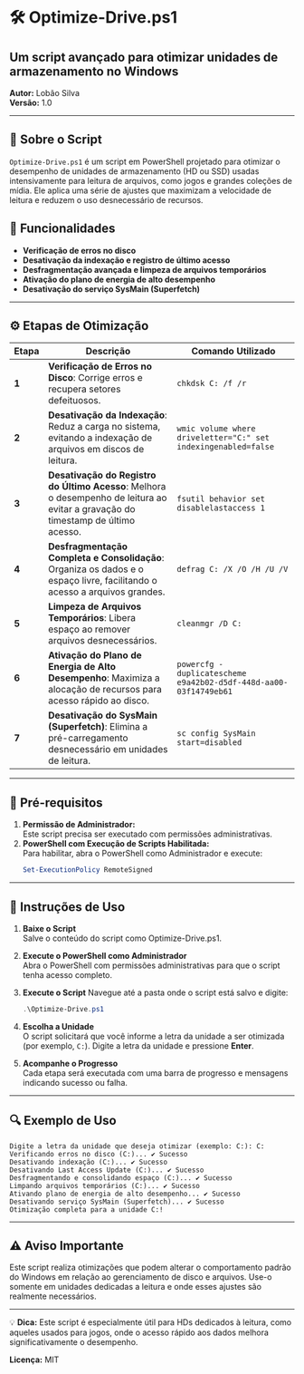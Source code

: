 # 🛠️ Optimize-Drive.ps1
## Um script avançado para otimizar unidades de armazenamento no Windows   
**Autor:** Lobão Silva  
**Versão:** 1.0

---

## 📜 Sobre o Script
`Optimize-Drive.ps1` é um script em PowerShell projetado para otimizar o desempenho de unidades de armazenamento (HD ou SSD) usadas intensivamente para leitura de arquivos, como jogos e grandes coleções de mídia. Ele aplica uma série de ajustes que maximizam a velocidade de leitura e reduzem o uso desnecessário de recursos.

## 🚀 Funcionalidades
- **Verificação de erros no disco**  
- **Desativação da indexação e registro de último acesso**  
- **Desfragmentação avançada e limpeza de arquivos temporários**  
- **Ativação do plano de energia de alto desempenho**  
- **Desativação do serviço SysMain (Superfetch)**  

---

## ⚙️ Etapas de Otimização

| Etapa  | Descrição | Comando Utilizado |
|--------|-----------|-------------------|
| **1**  | **Verificação de Erros no Disco**: Corrige erros e recupera setores defeituosos. | `chkdsk C: /f /r` |
| **2**  | **Desativação da Indexação**: Reduz a carga no sistema, evitando a indexação de arquivos em discos de leitura. | `wmic volume where driveletter="C:" set indexingenabled=false` |
| **3**  | **Desativação do Registro do Último Acesso**: Melhora o desempenho de leitura ao evitar a gravação do timestamp de último acesso. | `fsutil behavior set disablelastaccess 1` |
| **4**  | **Desfragmentação Completa e Consolidação**: Organiza os dados e o espaço livre, facilitando o acesso a arquivos grandes. | `defrag C: /X /O /H /U /V` |
| **5**  | **Limpeza de Arquivos Temporários**: Libera espaço ao remover arquivos desnecessários. | `cleanmgr /D C:` |
| **6**  | **Ativação do Plano de Energia de Alto Desempenho**: Maximiza a alocação de recursos para acesso rápido ao disco. | `powercfg -duplicatescheme e9a42b02-d5df-448d-aa00-03f14749eb61` |
| **7**  | **Desativação do SysMain (Superfetch)**: Elimina a pré-carregamento desnecessário em unidades de leitura. | `sc config SysMain start=disabled` |

---

## 📝 Pré-requisitos

1. **Permissão de Administrador:**  
    Este script precisa ser executado com permissões administrativas.
2. **PowerShell com Execução de Scripts Habilitada:**  
   Para habilitar, abra o PowerShell como Administrador e execute:
   ```powershell
   Set-ExecutionPolicy RemoteSigned
   ```

---

## 🚀 Instruções de Uso
1. **Baixe o Script**   
    Salve o conteúdo do script como Optimize-Drive.ps1.

2. **Execute o PowerShell como Administrador**  
    Abra o PowerShell com permissões administrativas para que o script tenha acesso completo.

3. **Execute o Script** 
    Navegue até a pasta onde o script está salvo e digite:
    ```powershell
    .\Optimize-Drive.ps1
    ```

4. **Escolha a Unidade**    
    O script solicitará que você informe a letra da unidade a ser otimizada (por exemplo, `C:`). Digite a letra da unidade e pressione **Enter**.

5. **Acompanhe o Progresso**    
    Cada etapa será executada com uma barra de progresso e mensagens indicando sucesso ou falha.

---

## 🔍 Exemplo de Uso   
    Digite a letra da unidade que deseja otimizar (exemplo: C:): C:
    Verificando erros no disco (C:)... ✔️ Sucesso
    Desativando indexação (C:)... ✔️ Sucesso
    Desativando Last Access Update (C:)... ✔️ Sucesso
    Desfragmentando e consolidando espaço (C:)... ✔️ Sucesso
    Limpando arquivos temporários (C:)... ✔️ Sucesso
    Ativando plano de energia de alto desempenho... ✔️ Sucesso
    Desativando serviço SysMain (Superfetch)... ✔️ Sucesso
    Otimização completa para a unidade C:!

---

## ⚠️ Aviso Importante
Este script realiza otimizações que podem alterar o comportamento padrão do Windows em relação ao gerenciamento de disco e arquivos. Use-o somente em unidades dedicadas a leitura e onde esses ajustes são realmente necessários.

---

💡 **Dica:** Este script é especialmente útil para HDs dedicados à leitura, como aqueles usados para jogos, onde o acesso rápido aos dados melhora significativamente o desempenho.

**Licença:** MIT